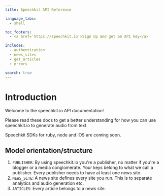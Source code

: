```yaml
---
title: Speechkit API Reference

language_tabs:
  - shell

toc_footers:
  - <a href='https://speechkit.io'>Sign Up and get an API key</a>

includes:
  - authentication
  - news_sites
  - get_articles
  - errors

search: true
---
```


# Introduction

Welcome to the speechkit.io API documentation!

Please read these docs to get a better understanding for how you can use speechkit.io to generate audio from text.

<aside class="notice">
  Speechkit SDKs for ruby, node and iOS are coming soon.
</aside>


## Model orientation/structure

1. `PUBLISHER`: By using speechkit.io you're a publisher, no matter if you're a blogger or a media conglomerate. Your keys belong to what we call a publisher. Every publisher needs to have at least one news site.
2. `NEWS_SITE`: A news site defines every site you run. This is to separate analytics and audio generation etc.
3. `ARTICLES`: Every article belongs to a news site.
